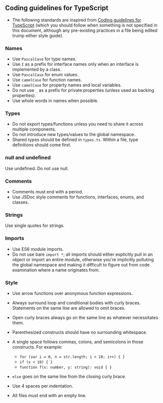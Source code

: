 ## Coding guidelines for TypeScript
* The following standards are inspired from [Coding guidelines for TypeScript](https://github.com/Microsoft/TypeScript/wiki/Coding-guidelines) (which you should follow when something is not specified in this document, although any pre-existing practices in a file being edited trump either style guide).

### Names

* Use `PascalCase` for type names.
* Use `I` as a prefix for interface names only when an interface is implemented by a class.
* Use `PascalCase` for enum values.
* Use `camelCase` for function names.
* Use `camelCase` for property names and local variables.
* Do not use `_` as a prefix for private properties (unless used as backing properties).
* Use whole words in names when possible.

### Types

* Do not export types/functions unless you need to share it across multiple components.
* Do not introduce new types/values to the global namespace.
* Shared types should be defined in `types.ts`.
Within a file, type definitions should come first.

### null and undefined

Use undefined. Do not use null.

### Comments

* Comments must end with a period.
* Use JSDoc style comments for functions, interfaces, enums, and classes.

### Strings

Use single quotes for strings.

### Imports

* Use ES6 module imports.
* Do not use bare `import *`; all imports should either explicitly pull in an object or import an entire module, otherwise you're implicitly polluting the global namespace and making it difficult to figure out from code examination where a name originates from.

### Style

* Use arrow functions over anonymous function expressions.
* Always surround loop and conditional bodies with curly braces. Statements on the same line are allowed to omit braces.
* Open curly braces always go on the same line as whatever necessitates them.
* Parenthesized constructs should have no surrounding whitespace.
* A single space follows commas, colons, and semicolons in those constructs. For example:
    * `for (var i = 0, n = str.length; i < 10; i++) { }`
    * `if (x < 10) { }`
    * `function f(x: number, y: string): void { }`

* `else` goes on the same line from the closing curly brace.
* Use 4 spaces per indentation.
* All files must end with an empty line.

